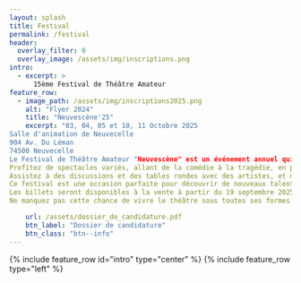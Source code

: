 ```yaml
---
layout: splash
title: Festival
permalink: /festival
header:
  overlay_filter: 0
  overlay_image: /assets/img/inscriptions.png
intro:
  - excerpt: >
      15ème Festival de Théâtre Amateur 
feature_row:
  - image_path: /assets/img/inscriptions2025.png
    alt: "Flyer 2024"
    title: "Neuvescène'25"
    excerpt: "03, 04, 05 et 10, 11 Octobre 2025
Salle d'animation de Neuvecelle 
904 Av. Du Léman 
74500 Neuvecelle 
Le Festival de Théâtre Amateur "Neuvescène" est un événement annuel qui célèbre la créativité et le talent des artistes amateurs. Ce festival offre une plateforme unique aux compagnies de théâtre amateur pour présenter leurs œuvres originales et leurs adaptations de classiques.
Profitez de spectacles variés, allant de la comédie à la tragédie, en passant par le théâtre contemporain et les pièces classiques.
Assistez à des discussions et des tables rondes avec des artistes, et metteurs en scène pour échanger sur le monde du théâtre amateur.
Ce festival est une occasion parfaite pour découvrir de nouveaux talents, soutenir la scène théâtrale et partager des moments inoubliables avec d'autres passionnés de théâtre. Que vous soyez un amateur de théâtre ou un artiste en herbe, "Neuvescène" vous promet une expérience enrichissante et divertissante.
Les billets seront disponibles à la vente à partir du 19 septembre 2025
Ne manquez pas cette chance de vivre le théâtre sous toutes ses formes !"

    url: /assets/dossier_de_candidature.pdf
    btn_label: "Dossier de candidature"
    btn_class: "btn--info"
---
```


{% include feature_row id="intro" type="center" %}
{% include feature_row type="left" %}


